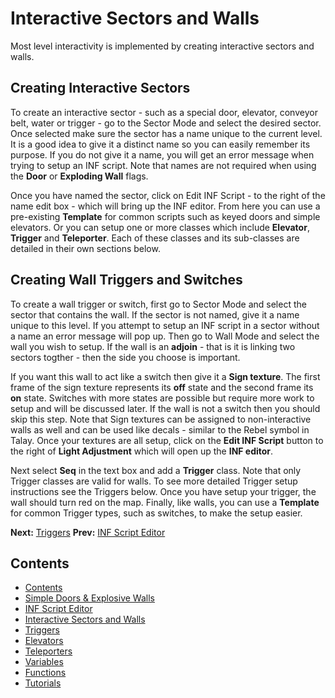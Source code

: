 # Interactive Sectors and Walls
Most level interactivity is implemented by creating interactive sectors and walls.

## Creating Interactive Sectors
To create an interactive sector - such as a special door, elevator, conveyor belt, water or trigger - go to the Sector Mode and select the desired sector. Once selected make sure the sector has a name unique to the current level. It is a good idea to give it a distinct name so you can easily remember its purpose. If you do not give it a name, you will get an error message when trying to setup an INF script. Note that names are not required when using the **Door** or **Exploding Wall** flags.

Once you have named the sector, click on Edit INF Script - to the right of the name edit box - which will bring up the INF editor. From here you can use a pre-existing **Template** for common scripts such as keyed doors and simple elevators. Or you can setup one or more classes which include **Elevator**, **Trigger** and **Teleporter**. Each of these classes and its sub-classes are detailed in their own sections below.

## Creating Wall Triggers and Switches
To create a wall trigger or switch, first go to Sector Mode and select the sector that contains the wall. If the sector is not named, give it a name unique to this level. If you attempt to setup an INF script in a sector without a name an error message will pop up. Then go to Wall Mode and select the wall you wish to setup. If the wall is an **adjoin** - that is it is linking two sectors togther - then the side you choose is important.

If you want this wall to act like a switch then give it a **Sign texture**. The first frame of the sign texture represents its **off** state and the second frame its **on** state. Switches with more states are possible but require more work to setup and will be discussed later. If the wall is not a switch then you should skip this step. Note that Sign textures can be assigned to non-interactive walls as well and can be used like decals - similar to the Rebel symbol in Talay. Once your textures are all setup, click on the **Edit INF Script** button to the right of **Light Adjustment** which will open up the **INF editor**.

Next select **Seq** in the text box and add a **Trigger** class. Note that only Trigger classes are valid for walls. To see more detailed Trigger setup instructions see the Triggers below. Once you have setup your trigger, the wall should turn red on the map. Finally, like walls, you can use a **Template** for common Trigger types, such as switches, to make the setup easier.

**Next:**  [Triggers](local://Inf_Triggers)  **Prev:** [INF Script Editor](local://Inf_Editor)
## Contents
  * [Contents](local://InfScript)
  * [Simple Doors & Explosive Walls](local://Inf_SimpleInteractiveElements)
  * [INF Script Editor](local://Inf_Editor)
  * [Interactive Sectors and Walls](local://Inf_InteractiveElements)
  * [Triggers](local://Inf_Triggers)
  * [Elevators](local://Inf_Elevators)
  * [Teleporters](local://Inf_Teleporters)
  * [Variables](local://Inf_Variables)
  * [Functions](local://Inf_Functions)
  * [Tutorials](local://Inf_Tutorials)